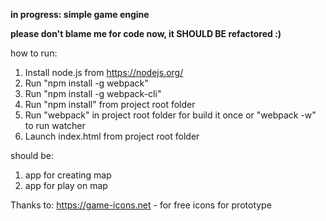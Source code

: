 **in progress: simple game engine**

**please don't blame me for code now, it SHOULD BE refactored :)**

how to run:

1. Install node.js from https://nodejs.org/
2. Run "npm install -g webpack"
3. Run "npm install -g webpack-cli"
4. Run "npm install" from project root folder
5. Run "webpack" in project root folder for build it once or "webpack -w" to run watcher
6. Launch index.html from project root folder

should be: 

1. app for creating map
2. app for play on map



Thanks to:
https://game-icons.net - for free icons for prototype